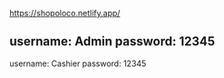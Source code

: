 https://shopoloco.netlify.app/

username: Admin
password: 12345
---------------
username: Cashier
password: 12345

